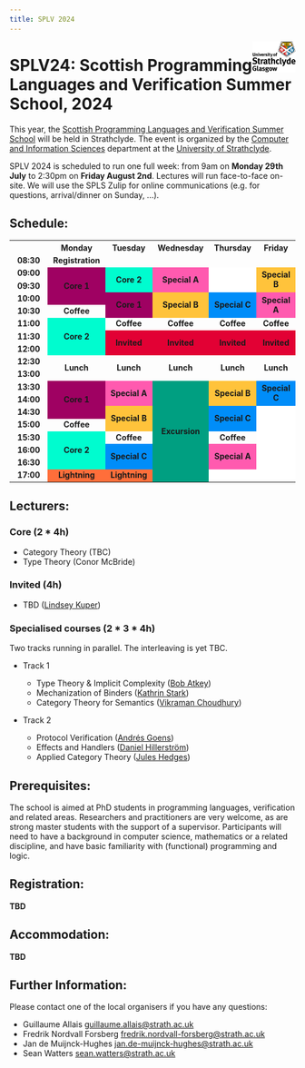 ```yaml
---
title: SPLV 2024
---
```


<img src="assets/strath_fullcolour.jpg" style="float:right; max-width:15%" alt="University of Strathclyde logo" />

# SPLV24: Scottish Programming Languages and Verification Summer School, 2024

This year, the [Scottish Programming Languages and Verification Summer School](..)
will be held in Strathclyde.
The event is organized by the [Computer and Information Sciences](https://www.strath.ac.uk/science/computerinformationsciences/)
department at the [University of Strathclyde](https://www.strath.ac.uk/).

SPLV 2024 is scheduled to run one full week: from 9am on **Monday 29th July**
to 2:30pm on **Friday August 2nd**. Lectures will run face-to-face on-site.
We will use the SPLS Zulip for online communications (e.g. for questions,
arrival/dinner on Sunday, …).

## Schedule:

 <style>
  <!-- Using 12-color palette for deuteranopia color blindness -->
  <!-- http://mkweb.bcgsc.ca/colorblind/palettes.mhtml -->
  table {
    width: 75%;
  }
  th {
    width: 12.5%;
  }
  td {
    margin: auto;
    text-align: center;
    font-weight: bold;
  }
  .core1 {
    background-color: #9F0162;
  }
  .core1::before {
    content: "Core 1";
  }
  .core2 {
    background-color: #00FCCF;
  }
  .core2::before {
    content: "Core 2";
  }
  .speciala {
    background-color: #FF5AAF;
  }
  .speciala::before {
    content: "Special A";
  }
  .specialb {
    background-color: #FFC33B;
  }
  .specialb::before {
    content: "Special B";
  }
  .specialc {
    background-color: #008DF9;
  }
  .specialc::before {
    content: "Special C";
  }
  .lightning {
    background-color: #FF6E3A;
  }
  .lightning::before {
    content: "Lightning";
  }
  .invited {
    background-color: #E20134;
  }
  .invited::before {
    content: "Invited";
  }
  .coffee::before {
    content: "Coffee";
  }
  .lunch::before {
    content: "Lunch";
  }
  .freetime {
    background-color: #FFFFFF;
  }
  .excursion {
    background-color: #009F81
  }
  .excursion::before {
    content: "Excursion";
  }
 </style>

 <table>
  <tr>
    <th></th>
    <th>Monday</th>
    <th>Tuesday</th>
    <th>Wednesday</th>
    <th>Thursday</th>
    <th>Friday</th>
  </tr>
  <tr>
    <td>08:30</td>
    <td>Registration</td>
    <td></td>
    <td></td>
    <td></td>
    <td></td>
  </tr>
  <tr>
    <td>09:00</td>
    <td rowspan=3 class="core1"></td>
    <td rowspan=2 class="core2"></td>
    <td rowspan=2 class="speciala"></td>
    <td rowspan=2 class="freetime"></td>
    <td rowspan=2 class="specialb"></td>
  </tr>
  <tr>
    <td>09:30</td>
  </tr>
  <tr>
    <td>10:00</td>
    <td rowspan=2 class="core1"></td>
    <td rowspan=2 class="specialb"></td>
    <td rowspan=2 class="specialc"></td>
    <td rowspan=2 class="speciala"></td>
  </tr>
  <tr>
    <td>10:30</td>
    <td class="coffee"></td>
  </tr>
  <tr>
    <td>11:00</td>
    <td rowspan=3 class="core2"></td>
    <td class="coffee"></td>
    <td class="coffee"></td>
    <td class="coffee"></td>
    <td class="coffee"></td>
  </tr>
  <tr>
    <td>11:30</td>
    <td rowspan=2 class="invited"></td>
    <td rowspan=2 class="invited"></td>
    <td rowspan=2 class="invited"></td>
    <td rowspan=2 class="invited"></td>
  </tr>
  <tr>
    <td>12:00</td>
  </tr>
  <tr>
    <td>12:30</td>
    <td rowspan=2 class="lunch"></td>
    <td rowspan=2 class="lunch"></td>
    <td rowspan=2 class="lunch"></td>
    <td rowspan=2 class="lunch"></td>
    <td rowspan=2 class="lunch"></td>
  </tr>
  <tr>
    <td>13:00</td>
  </tr>
  <tr>
    <td>13:30</td>
    <td rowspan=3 class="core1"></td>
    <td rowspan=2 class="speciala"></td>
    <td rowspan=8 class="excursion"></td>
    <td rowspan=2 class="specialb"></td>
    <td rowspan=2 class="specialc"></td>
  </tr>
  <tr>
    <td>14:00</td>
  </tr>
  <tr>
    <td>14:30</td>
    <td rowspan=2 class="specialb"></td>
    <td rowspan=2 class="specialc"></td>
    <td rowspan=6 class="freetime"></td>
  </tr>
  <tr>
    <td>15:00</td>
    <td class="coffee"></td>
  </tr>
  <tr>
    <td>15:30</td>
    <td rowspan=3 class="core2"></td>
    <td class="coffee"></td>
    <td class="coffee"></td>
  </tr>
  <tr>
    <td>16:00</td>
    <td rowspan=2 class="specialc"></td>
    <td rowspan=2 class="speciala"></td>
  </tr>
  <tr>
    <td>16:30</td>
  </tr>
  <tr>
    <td>17:00</td>
    <td class="lightning"></td>
    <td class="lightning"></td>
    <td class="freetime"></td>
  </tr>
</table>

## Lecturers:

### Core (2 * 4h)

  + Category Theory (TBC)
  + Type Theory (Conor McBride)

### Invited (4h)

  + TBD ([Lindsey Kuper](https://users.soe.ucsc.edu/~lkuper/))

### Specialised courses (2 * 3 * 4h)

Two tracks running in parallel. The interleaving is yet TBC.

  + Track 1

    * Type Theory & Implicit Complexity ([Bob Atkey](https://bentnib.org/))
    * Mechanization of Binders ([Kathrin Stark](https://www.k-stark.de/))
    * Category Theory for Semantics ([Vikraman Choudhury](https://vikraman.org/))

  + Track 2

    * Protocol Verification ([Andrés Goens](https://goens.org/))
    * Effects and Handlers ([Daniel Hillerström](https://www.dhil.net/))
    * Applied Category Theory ([Jules Hedges](https://julesh.com/))

## Prerequisites:

The school is aimed at PhD students in programming languages,
verification and related areas.
Researchers and practitioners are very welcome, as are strong
master students with the support of a supervisor.
Participants will need to have a background in computer science,
mathematics or a related discipline, and have basic familiarity
with (functional) programming and logic.

## Registration:

**TBD**

## Accommodation:

**TBD**


## Further Information:

Please contact one of the local organisers if you have any questions:

* Guillaume Allais <guillaume.allais@strath.ac.uk>
* Fredrik Nordvall Forsberg <fredrik.nordvall-forsberg@strath.ac.uk>
* Jan de Muijnck-Hughes <jan.de-muijnck-hughes@strath.ac.uk>
* Sean Watters <sean.watters@strath.ac.uk>
